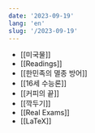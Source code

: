 ```yaml
---
date: '2023-09-19'
lang: 'en'
slug: '/2023-09-19'
---
```


- [[미국물]]
- [[Readings]]
- [[한민족의 멸종 방어]]
- [[16세 수능론]]
- [[커피의 끝]]
- [[깍두기]]
- [[Real Exams]]
- [[LaTeX]]
